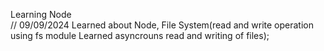 Learning Node       
// 09/09/2024  Learned about Node,  File System(read and write operation using fs module Learned asyncrouns read and writing of files); 